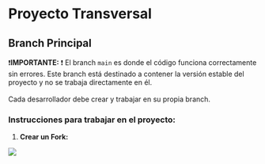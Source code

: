 # Proyecto Transversal

## Branch Principal

:exclamation:**IMPORTANTE:** :exclamation: El branch `main` es donde el código funciona correctamente sin errores. Este branch está destinado a contener la versión estable del proyecto y no se trabaja directamente en él. <br> <br>
Cada desarrollador debe crear y trabajar en su propia branch.

### Instrucciones para trabajar en el proyecto:

1. **Crear un Fork:**

<a href="https://youtu.be/q6RKq91FKC4?si=eVABiMsFhVvo94QQ](https://www.youtube.com/watch?v=mBYSUUnMt9M" target="_blank"><img   src= "https://img.shields.io/badge/YouTube-FF0000?style=for-the-badge&logo=youtube&logoColor=white"> </a>

   <!-- ```bash --> 
   <!-- git checkout -b nombre-de-tu-rama -->
